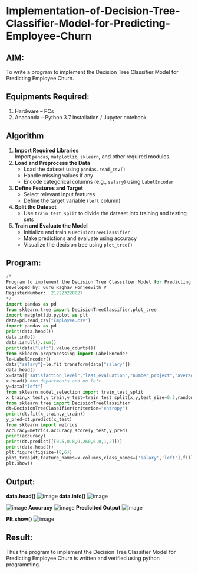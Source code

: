 # Implementation-of-Decision-Tree-Classifier-Model-for-Predicting-Employee-Churn

## AIM:
To write a program to implement the Decision Tree Classifier Model for Predicting Employee Churn.

## Equipments Required:
1. Hardware – PCs
2. Anaconda – Python 3.7 Installation / Jupyter notebook

## Algorithm
1. **Import Required Libraries**  
   Import `pandas`, `matplotlib`, `sklearn`, and other required modules.
2. **Load and Preprocess the Data**  
   - Load the dataset using `pandas.read_csv()`  
   - Handle missing values if any  
   - Encode categorical columns (e.g., `salary`) using `LabelEncoder`
3. **Define Features and Target**  
   - Select relevant input features  
   - Define the target variable (`left` column)
4. **Split the Dataset**  
   - Use `train_test_split` to divide the dataset into training and testing sets
5. **Train and Evaluate the Model**  
   - Initialize and train a `DecisionTreeClassifier`  
   - Make predictions and evaluate using accuracy  
   - Visualize the decision tree using `plot_tree()`
## Program:
```python
/*
Program to implement the Decision Tree Classifier Model for Predicting Employee Churn.
Developed by: Guru Raghav Ponjeevith V
RegisterNumber:  212223220027
*/
import pandas as pd
from sklearn.tree import DecisionTreeClassifier,plot_tree
import matplotlib.pyplot as plt
data=pd.read_csv("Employee.csv")
import pandas as pd
print(data.head())
data.info()
data.isnull().sum()
print(data["left"].value_counts())
from sklearn.preprocessing import LabelEncoder
le=LabelEncoder()
data["salary"]=le.fit_transform(data["salary"])
data.head()
x=data[["satisfaction_level","last_evaluation","number_project","average_montly_hours","time_spend_company","Work_accident","promotion_last_5years","salary"]]
x.head() #no departments and no left
y=data["left"]
from sklearn.model_selection import train_test_split
x_train,x_test,y_train,y_test=train_test_split(x,y,test_size=0.2,random_state=100)
from sklearn.tree import DecisionTreeClassifier
dt=DecisionTreeClassifier(criterion="entropy")
print(dt.fit(x_train,y_train))
y_pred=dt.predict(x_test)
from sklearn import metrics
accuracy=metrics.accuracy_score(y_test,y_pred)
print(accuracy)
print(dt.predict([[0.5,0.8,9,260,6,0,1,2]]))
print(data.head())
plt.figure(figsize=(8,6))
plot_tree(dt,feature_names=x.columns,class_names=['salary','left'],filled=True)
plt.show()
```

## Output:
**data.head()**
![image](https://github.com/user-attachments/assets/ce1ab6ea-d94b-42a4-9e3a-e5fe87fbeb44)
**data.info()**
![image](https://github.com/user-attachments/assets/4d075c90-30f2-4302-8997-2e1fabc0b50f)

![image](https://github.com/user-attachments/assets/f8fabb62-e86a-4539-8eae-ed1828b5a0e9)
**Accuracy**
![image](https://github.com/user-attachments/assets/5af8344d-6740-41e1-a15e-48c05020da4e)
**Predicited Output**
![image](https://github.com/user-attachments/assets/a7a2987a-35ac-4aee-b495-1c0ef822a7e8)

**Plt.show()**
![image](https://github.com/user-attachments/assets/e85ccb9f-d6eb-43c0-bc34-5c778749e9cb)

## Result:
Thus the program to implement the  Decision Tree Classifier Model for Predicting Employee Churn is written and verified using python programming.
